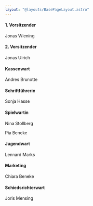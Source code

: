 ```yaml
---
layout: "@layouts/BasePageLayout.astro"
---
```


#### 1. Vorsitzender

Jonas Wiening

#### 2. Vorsitzender

Jonas Ulrich

#### Kassenwart

Andres Brunotte

#### Schriftführerin

Sonja Hasse

#### Spielwartin

Nina Stollberg

Pia Beneke

#### Jugendwart

Lennard Marks

#### Marketing

Chiara Beneke

#### Schiedsrichterwart

Joris Mensing
